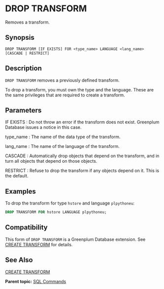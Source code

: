 # DROP TRANSFORM

Removes a transform.

## <a id="section2"></a>Synopsis 

``` {#sql_command_synopsis}
DROP TRANSFORM [IF EXISTS] FOR <type_name> LANGUAGE <lang_name> [CASCADE | RESTRICT]
```

## <a id="section3"></a>Description 

`DROP TRANSFORM` removes a previously defined transform.

To drop a transform, you must own the type and the language. These are the same privileges that are required to create a transform.

## <a id="section4"></a>Parameters 

IF EXISTS
:   Do not throw an error if the transform does not exist. Greenplum Database issues a notice in this case.

type\_name
:   The name of the data type of the transform.

lang\_name
:   The name of the language of the transform.

CASCADE
:   Automatically drop objects that depend on the transform, and in turn all objects that depend on those objects.

RESTRICT
:   Refuse to drop the transform if any objects depend on it. This is the default.

## <a id="section5"></a>Examples 

To drop the transform for type `hstore` and language `plpythoneu`:

``` sql
DROP TRANSFORM FOR hstore LANGUAGE plpythoneu;
```

## <a id="section6"></a>Compatibility 

This form of `DROP TRANSFORM` is a Greenplum Database extension. See [CREATE TRANSFORM](CREATE_TRANSFORM.html) for details.

## <a id="section7"></a>See Also 

[CREATE TRANSFORM](CREATE_TRANSFORM.html)

**Parent topic:** [SQL Commands](../sql_commands/sql_ref.html)

